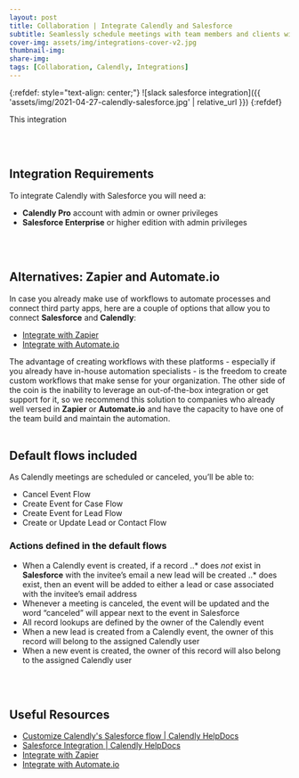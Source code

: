 ```yaml
---
layout: post
title: Collaboration | Integrate Calendly and Salesforce
subtitle: Seamlessly schedule meetings with team members and clients with this powerful integration 
cover-img: assets/img/integrations-cover-v2.jpg
thumbnail-img: 
share-img: 
tags: [Collaboration, Calendly, Integrations]
---
```


{:refdef: style="text-align: center;"}
![slack salesforce integration]({{ 'assets/img/2021-04-27-calendly-salesforce.jpg' | relative_url }})
{:refdef}

This integration  

<br/>
<br/>

## Integration Requirements
To integrate Calendly with Salesforce you will need a:
* **Calendly Pro** account with admin or owner privileges
* **Salesforce Enterprise** or higher edition with admin privileges
<br/>
<br/>

## Alternatives: Zapier and Automate.io
In case you already make use of workflows to automate processes and connect third party apps, here are a couple of options that allow you to connect **Salesforce** and **Calendly**:
* [Integrate with Zapier](https://zapier.com/apps/calendly/integrations/salesforce)
* [Integrate with Automate.io](https://automate.io/integration/calendly/salesforce)

The advantage of creating workflows with these platforms - especially if you already have in-house automation specialists - is the freedom to create custom workflows that make sense for your organization. The other side of the coin is the inability to leverage an out-of-the-box integration or get support for it, so we recommend this solution to companies who already well versed in **Zapier** or **Automate.io** and have the capacity to have one of the team build and maintain the automation.
<br/>
<br/>

## Default flows included
As Calendly meetings are scheduled or canceled, you’ll be able to:
* Cancel Event Flow
* Create Event for Case Flow
* Create Event for Lead Flow
* Create or Update Lead or Contact Flow

### Actions defined in the default flows
* When a Calendly event is created, if a record
..* does *not* exist in **Salesforce** with the invitee’s email  a new lead will be created
..* does exist, then an event will be added to either a lead or case associated with the invitee’s email address
* Whenever a meeting is canceled, the event will be updated and the word “canceled” will appear next to the event in Salesforce
* All record lookups are defined by the owner of the Calendly event
* When a new lead is created from a Calendly event, the owner of this record will belong to the assigned Calendly user
* When a new event is created, the owner of this record will also belong to the assigned Calendly user
<br/>
<br/>

## Useful Resources
* [Customize Calendly's Salesforce flow | Calendly HelpDocs](https://help.calendly.com/hc/en-us/articles/360035487554-Customize-Calendly-s-Salesforce-flow)
* [Salesforce Integration | Calendly HelpDocs](https://help.calendly.com/hc/en-us/articles/223195548-Salesforce)
* [Integrate with Zapier](https://zapier.com/apps/calendly/integrations/salesforce)
* [Integrate with Automate.io](https://automate.io/integration/calendly/salesforce)
<br/>
<br/>
